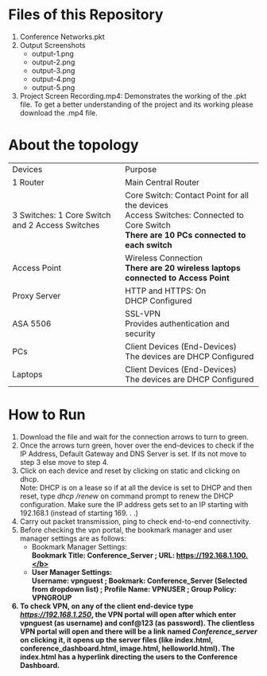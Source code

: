 # Files of this Repository

1. Conference Networks.pkt
2. Output Screenshots
   - output-1.png
   - output-2.png
   - output-3.png
   - output-4.png
   - output-5.png
3. Project Screen Recording.mp4: Demonstrates the working of the .pkt file. To get a better understanding of the project and its working please download the .mp4 file.

# About the topology
 <table>
   <tr>
     <td>Devices</td>
     <td>Purpose</td>
   </tr>
   <tr>
     <td>
       1 Router 
     </td>
     <td>
       Main Central Router
     </td>
   </tr>
   <tr>
     <td>
       3 Switches: 1 Core Switch and 2 Access Switches
     </td>
     <td>
       Core Switch: Contact Point for all the devices<br>
       Access Switches: Connected to Core Switch<br>
       <b>There are 10 PCs connected to each switch</b>
     </td>
   </tr>
   <tr>
     <td>Access Point</td>
     <td>
       Wireless Connection<br>
       <b>There are 20 wireless laptops connected to Access Point</b>
     </td>
   </tr>
   <tr>
     <td>
       Proxy Server
     </td>
     <td>
        HTTP and HTTPS: On<br>
        DHCP Configured
     </td>
   </tr>
   <tr>
     <td>
       ASA 5506
     </td>
     <td>
       SSL-VPN<br>
       Provides authentication and security
     </td>
   </tr>
   <tr>
     <td>PCs</td>
     <td>Client Devices (End-Devices)<br>The devices are DHCP Configured</td>
   </tr>
   <tr>
     <td>Laptops</td>
     <td>Client Devices (End-Devices)<br>The devices are DHCP Configured</td>
   </tr>
 </table>

 # How to Run
 1. Download the file and wait for the connection arrows to turn to green.
 2. Once the arrows turn green, hover over the end-devices to check if the IP Address, Default Gateway and DNS Server is set. If its not move to step 3 else move to step 4.
 3. Click on each device and reset by clicking on static and clicking on dhcp.
    <br>Note: DHCP is on a lease so if at all the device is set to DHCP and then reset, type _dhcp /renew_ on command prompt to renew the DHCP configuration. Make sure the IP address gets set to an IP starting with 192.168.1 (instead of starting 169. . .)
4. Carry out packet transmission, ping to check end-to-end connectivity.
5. Before checking the vpn portal, the bookmark manager and user manager settings are as follows:
   <br>
   - Bookmark Manager Settings: <br><b>Bookmark Title: Conference_Server ; URL: https://192.168.1.100.</b><br>
   - User Manager Settings:<br><b>Username: vpnguest ; Bookmark: Conference_Server (Selected from dropdown list) ; Profile Name: VPNUSER ; Group Policy: VPNGROUP</b>
7. To check VPN, on any of the client end-device type *https://192.168.1.250*, the VPN portal will open after which enter vpnguest (as username) and conf@123 (as password).
   The clientless VPN portal will open and there will be a link named *Conference_server* on clicking it, it opens up the server files (like index.html, conference_dashboard.html, image.html, helloworld.html). The index.html has a hyperlink directing the users to the Conference Dashboard.


   


